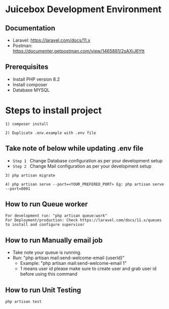 # Juicebox Development Environment

## Documentation
* Laravel: https://laravel.com/docs/11.x
* Postman: https://documenter.getpostman.com/view/1465881/2sAXjJ6Ytt

## Prerequisites
* Install PHP version 8.2
* Install composer
* Database MYSQL

# Steps to install project
```Shell
1) composer install
```
```Shell
2) Duplicate .env.example with .env file
```
## Take note of below while updating .env file
* `Step 1 ` Change Database configuration as per your development setup
* `Step 2 ` Change Mail configuration as per your development setup

```Shell
3) php artisan migrate
```

```Shell
4) php artisan serve --port=<YOUR_PREFERED_PORT> Eg: php artisan serve --port=8001
```

## How to run Queue worker
```Shell
For development run: "php artisan queue:work"
For Deployment/production: Check https://laravel.com/docs/11.x/queues to install and configure supervisor
```
## How to run Manually email job
* Take note your queue is running.
* Run: "php artisan mail:send-welcome-email {userId}"
    * Example: "php artisan mail:send-welcome-email 1"
    * 1 means user id please make sure to create user and grab user id before using this command

## How to run Unit Testing
```Shell
php artisan test
```